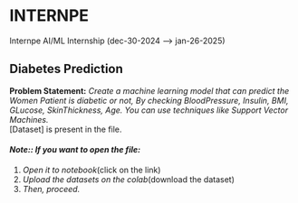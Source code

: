 # INTERNPE
Internpe AI/ML Internship (dec-30-2024  -->  jan-26-2025)

## Diabetes Prediction
**Problem Statement:**  _Create a machine learning model that can predict the Women Patient is diabetic or not, By checking BloodPressure, Insulin, BMI, GLucose, SkinThickness, Age. You can use techniques like Support Vector Machines._
<br>
[Dataset] is present in the file. 


#### _Note:: If you want to open the file:_
1. _Open it to notebook_(click on the link)
2. _Upload the datasets on the colab_(download the dataset)
3. _Then, proceed._
